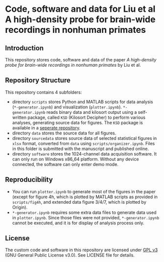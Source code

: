 # Code, software and data for Liu et al A high-density probe for brain-wide recordings in nonhuman primates

## Introduction

This repository stores code, software and data of the paper _A high-density probe for brain-wide recordings in nonhuman primates_ by Liu et al.

## Repository Structure

This repository contains 4 subfolders:
+ directory `scripts` stores Python and MATLAB scripts for data analysis (`*-generator.ipynb`) and visualization (`plotter.ipynb`). `*-generator.ipynb` reads binary data and kilosort output using a self-written package, called `KSD` (Kilosort Decipher) to perform various analyses, generating source data for figures. The `KSD` package is available in a [seperate repository](https://github.com/DuanLab-PKU/KSD).
+ directory `data` stores the source data for all figures.
+ directory `sourcedata` stores source data of selected statistical figures in `xlsx` format, converted from `data` using `scripts/organizer.ipynb`. Files in this folder is submitted with the manuscript and published online.
+ directory `software` stores the 1024-channel data acquisition software. It can only run on Windows x86_64 platform. Without any device connected, the software can only enter demo mode.

## Reproducibility

+ You can run `plotter.ipynb` to generate most of the figures in the paper (except for figure 4h, which is plotted by MATLAB scripts as provided in `scripts/fig4h`, and extended data figure 3/4/7, which is plotted by Origin). 
+ `*-generator.ipynb` requires some extra data files to generate data used in `plotter.ipynb`. Since those files were not provided, `*-generator.ipynb` cannot be executed, and it is for display of analysis process only.

## License

The custom code and software in this repository are licensed under [GPL v3](https://www.gnu.org/licenses/gpl-3.0.en.html) (GNU General Public License v3.0). See LICENSE file for details.
